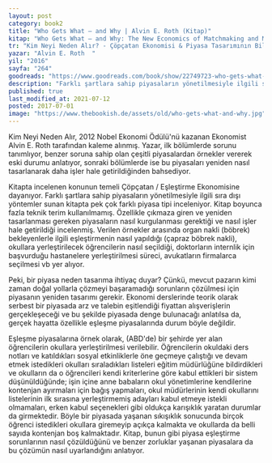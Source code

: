 ```yaml
---
layout: post  
category: book2
title: "Who Gets What — and Why | Alvin E. Roth (Kitap)"  
kitap: "Who Gets What ― and Why: The New Economics of Matchmaking and Market Design"  
tr: "Kim Neyi Neden Alır? - Çöpçatan Ekonomisi & Piyasa Tasarımının Bilinmeyen Dünyası"  
yazar: "Alvin E. Roth  "  
yil: "2016"  
sayfa: "264"  
goodreads: "https://www.goodreads.com/book/show/22749723-who-gets-what-and-why"
description: "Farklı şartlara sahip piyasaların yönetilmesiyle ilgili sıra dışı yöntemler sunan Kim Neyi Neden Alır'da pek çok farklı piyasa tipi inceleniyor."
published: true
last_modified_at: 2021-07-12
posted: 2017-07-01
image: "https://www.thebookish.de/assets/old/who-gets-what-and-why.jpg"
---
```


Kim Neyi Neden Alır, 2012 Nobel Ekonomi Ödülü'nü kazanan Ekonomist Alvin E. Roth tarafından kaleme alınmış. Yazar, ilk bölümlerde sorunu tanımlıyor, benzer soruna sahip olan çeşitli piyasalardan örnekler vererek eski durumu anlatıyor, sonraki bölümlerde ise bu piyasaları yeniden nasıl tasarlanarak daha işler hale getirildiğinden bahsediyor.  
  
Kitapta incelenen konunun temeli Çöpçatan / Eşleştirme Ekonomisine dayanıyor. Farklı şartlara sahip piyasaların yönetilmesiyle ilgili sıra dışı yöntemler sunan kitapta pek çok farklı piyasa tipi inceleniyor. Kitap boyunca fazla teknik terim kullanılmamış. Özellikle çıkmaza giren ve yeniden tasarlanması gereken piyasaların nasıl kurgulanması gerektiği ve nasıl işler hale getirildiği incelenmiş. Verilen örnekler arasında organ nakli (böbrek) bekleyenlerle ilgili eşleştirmenin nasıl yapıldığı (çapraz böbrek nakli), okullara yerleştirilecek öğrencilerin nasıl seçildiği, doktorların internlik için başvurduğu hastanelere yerleştirilmesi süreci, avukatların firmalarca seçilmesi vb yer alıyor.  
  
Peki, bir piyasa neden tasarıma ihtiyaç duyar? Çünkü, mevcut pazarın kimi zaman doğal yollarla çözmeyi başaramadığı sorunların çözülmesi için piyasanın yeniden tasarımı gerekir. Ekonomi derslerinde teorik olarak serbest bir piyasada arz ve talebin eşitlendiği fiyattan alışverişlerin gerçekleşeceği ve bu şekilde piyasada denge bulunacağı anlatılsa da, gerçek hayatta özellikle eşleşme piyasalarında durum böyle değildir.  
  
Eşleşme piyasalarına örnek olarak, (ABD'de) bir şehirde yer alan öğrencilerin okullara yerleştirilmesi verilebilir. Öğrencilerin okuldaki ders notları ve katıldıkları sosyal etkinliklerle öne geçmeye çalıştığı ve devam etmek istedikleri okulları sıraladıkları listeleri eğitim müdürlüğüne bildirdikleri ve okulların da o öğrencileri kendi kriterlerine göre kabul ettikleri bir sistem düşünüldüğünde; işin içine anne babaların okul yönetimlerine kendilerine kontenjan ayırmaları için bağış yapmaları, okul müdürlerinin kendi okullarını listelerinin ilk sırasına yerleştirmemiş adayları kabul etmeye istekli olmamaları, erken kabul seçenekleri gibi oldukça karışıklık yaratan durumlar da girmektedir. Böyle bir piyasada yaşanan sıkışıklık sonucunda birçok öğrenci istedikleri okullara giremeyip açıkça kalmakta ve okullarda da belli sayıda kontenjan boş kalmaktadır. Kitap, bunun gibi piyasa eşleştirme sorunlarının nasıl çözüldüğünü ve benzer zorluklar yaşanan piyasalara da bu çözümün nasıl uyarlandığını anlatıyor.  
  
